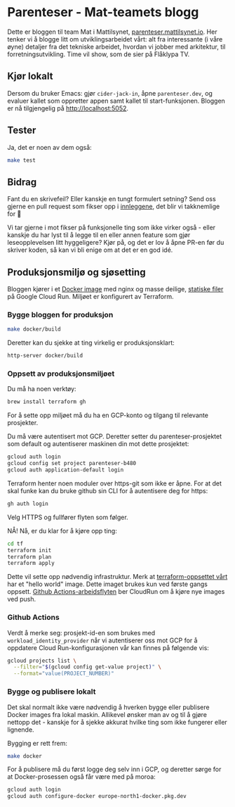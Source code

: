 # Parenteser - Mat-teamets blogg

Dette er bloggen til team Mat i Mattilsynet,
[parenteser.mattilsynet.io](https://parenteser.mattilsynet.io). Her tenker vi å
blogge litt om utviklingsarbeidet vårt: alt fra interessante (i våre øyne)
detaljer fra det tekniske arbeidet, hvordan vi jobber med arkitektur, til
forretningsutvikling. Time vil show, som de sier på Flåklypa TV.

## Kjør lokalt

Dersom du bruker Emacs: gjør `cider-jack-in`, åpne `parenteser.dev`, og evaluer
kallet som oppretter appen samt kallet til start-funksjonen. Bloggen er nå
tilgjengelig på [http://localhost:5052](http://localhost:5052).

## Tester

Ja, det er noen av dem også:

```sh
make test
```

## Bidrag

Fant du en skrivefeil? Eller kanskje en tungt formulert setning? Send oss gjerne
en pull request som fikser opp i [innleggene](./content/blog-posts), det blir vi
takknemlige for 🙏

Vi tar gjerne i mot fikser på funksjonelle ting som ikke virker også - eller
kanskje du har lyst til å legge til en eller annen feature som gjør
leseopplevelsen litt hyggeligere? Kjør på, og det er lov å åpne PR-en før du
skriver koden, så kan vi bli enige om at det er en god idé.

## Produksjonsmiljø og sjøsetting

Bloggen kjører i et [Docker image](./docker) med nginx og masse deilige,
[statiske filer](https://parenteser.mattilsynet.io/lange-flate-filer/) på Google
Cloud Run. Miljøet er konfigurert av Terraform.

### Bygge bloggen for produksjon

```sh
make docker/build
```

Deretter kan du sjekke at ting virkelig er produksjonsklart:

```sh
http-server docker/build
```

### Oppsett av produksjonsmiljøet

Du må ha noen verktøy:

```sh
brew install terraform gh
```

For å sette opp miljøet må du ha en GCP-konto og tilgang til relevante
prosjekter.

Du må være autentisert mot GCP. Deretter setter du parenteser-prosjektet som
default og autentiserer maskinen din mot dette prosjektet:

```sh
gcloud auth login
gcloud config set project parenteser-b480
gcloud auth application-default login
```

Terraform henter noen moduler over https-git som ikke er åpne. For at det skal
funke kan du bruke github sin CLI for å autentisere deg for https:

```sh
gh auth login
```

Velg HTTPS og fullfører flyten som følger.

NÅ! Nå, er du klar for å kjøre opp ting:

```sh
cd tf
terraform init
terraform plan
terraform apply
```

Dette vil sette opp nødvendig infrastruktur. Merk at [terraform-oppsettet
vårt](./tf/main.tf) har et "hello world" image. Dette imaget brukes kun ved
første gangs oppsett. [Github
Actions-arbeidsflyten](.github/workflows/build.yml) ber CloudRun om å kjøre nye
images ved push.

### Github Actions

Verdt å merke seg: prosjekt-id-en som brukes med `workload_identity_provider`
når vi autentiserer oss mot GCP for å oppdatere Cloud Run-konfigurasjonen vår
kan finnes på følgende vis:

```sh
gcloud projects list \
  --filter="$(gcloud config get-value project)" \
  --format="value(PROJECT_NUMBER)"
```

### Bygge og publisere lokalt

Det skal normalt ikke være nødvendig å hverken bygge eller publisere Docker
images fra lokal maskin. Allikevel ønsker man av og til å gjøre nettopp det -
kanskje for å sjekke akkurat hvilke ting som ikke fungerer eller lignende.

Bygging er rett frem:

```sh
make docker
```

For å publisere må du først logge deg selv inn i GCP, og deretter sørge for at
Docker-prosessen også får være med på moroa:

```sh
gcloud auth login
gcloud auth configure-docker europe-north1-docker.pkg.dev
```
